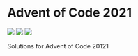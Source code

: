 # Advent of Code 2021

![](https://img.shields.io/badge/day%20📅-23-blue)
![](https://img.shields.io/badge/days%20completed-18-red)
![](https://img.shields.io/badge/stars%20⭐-36-yellow)

Solutions for Advent of Code 20121